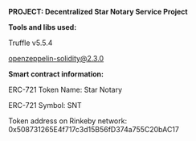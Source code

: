 
**PROJECT: Decentralized Star Notary Service Project**

**Tools and libs used:**

Truffle v5.5.4

openzeppelin-solidity@2.3.0

**Smart contract information:** 

ERC-721 Token Name: Star Notary

ERC-721 Symbol: SNT

Token address on Rinkeby network: 0x508731265E4f717c3d15B56fD374a755C20bAC17
